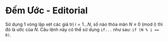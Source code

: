 # Đếm Ước - Editorial

Sử dụng $1$ vòng lặp xét các giá trị $i = 1...N,$ số nào thỏa mãn $N \equiv 0 \ (\text{mod } i)$ thì đó là ước của $N$. Câu lệnh này có thể sử dụng `if...` như sau: `if (N % i == 0)`.

